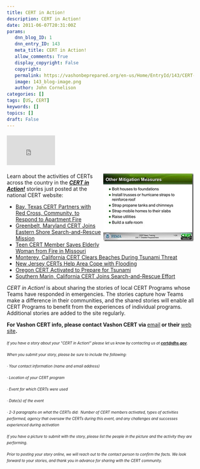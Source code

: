 ```yaml
---
title: CERT in Action!
description: CERT in Action!
date: 2011-06-07T20:31:00Z
params:
   dnn_blog_ID: 1
   dnn_entry_ID: 143
   meta_title: CERT in Action!
   allow_comments: True
   display_copyright: False
   copyright: 
   permalink: https://vashonbeprepared.org/en-us/Home/EntryId/143/CERT-in-Action
   image: 143_blog-image.png
   author: John Cornelison
categories: []
tags: [US, CERT]
keywords: []
topics: []
draft: False
---
```


<div class="wlWriterHeaderFooter" style="padding-bottom: 4px; margin: 0px; padding-left: 0px; padding-right: 0px; float: none; padding-top: 4px"><iframe src="http://www.facebook.com/widgets/like.php?href=http://vashoneoc.org/Blogs/VashonPreparedness/tabid/164/EntryId/143/CERT-in-Action.aspx" frameborder="0" scrolling="no" style="border-bottom: medium none; border-left: medium none; width: 130px; height: 80px; border-top: medium none; border-right: medium none"></iframe></div>
<p><a href="/images/dnnBlog/1/143/Windows-Live-Writer-b2c22fb10b1a_BA2B-CERT_Unit1_Jan2011_2.jpg"><img title="Personal Mitigation Issues taught during CERT Class" border="0" alt="CERT Training materials" align="right" width="244" height="184" style="background-image: none; border-bottom: 0px; border-left: 0px; margin: 0px 0px 5px 5px; padding-left: 0px; padding-right: 0px; display: inline; float: right; border-top: 0px; border-right: 0px; padding-top: 0px" src="/images/dnnBlog/1/143/Windows-Live-Writer-b2c22fb10b1a_BA2B-CERT_Unit1_Jan2011_thumb.jpg" /></a>Learn about the activities of CERTs across the country in the <b><i><a target="_blank" href="https://www.citizencorps.gov/cert/certinaction/index.shtm">CERT in Action!</a></i></b> stories just posted at the national CERT website:</p>
<ul>
    <li><a href="http://links.govdelivery.com:80/track?type=click&amp;enid=bWFpbGluZ2lkPTEzNzY1MTAmbWVzc2FnZWlkPVBSRC1CVUwtMTM3NjUxMCZkYXRhYmFzZWlkPTEwMDEmc2VyaWFsPTEyNzY2MzY5NTYmZW1haWxpZD1mZW1hLW1pdGlnYXRpb25AdmFzaG9uZGVzaWduLmNvbSZ1c2VyaWQ9ZmVtYS1taXRpZ2F0aW9uQHZhc2hvbmRlc2lnbi5jb20mZmw9JmV4dHJhPU11bHRpdmFyaWF0ZUlkPSYmJg==&amp;&amp;&amp;100&amp;&amp;&amp;http://1.usa.gov/lPcQjb">Bay, Texas CERT Partners with Red Cross, Community, to Respond to Apartment Fire</a></li>
    <li><a href="http://links.govdelivery.com:80/track?type=click&amp;enid=bWFpbGluZ2lkPTEzNzY1MTAmbWVzc2FnZWlkPVBSRC1CVUwtMTM3NjUxMCZkYXRhYmFzZWlkPTEwMDEmc2VyaWFsPTEyNzY2MzY5NTYmZW1haWxpZD1mZW1hLW1pdGlnYXRpb25AdmFzaG9uZGVzaWduLmNvbSZ1c2VyaWQ9ZmVtYS1taXRpZ2F0aW9uQHZhc2hvbmRlc2lnbi5jb20mZmw9JmV4dHJhPU11bHRpdmFyaWF0ZUlkPSYmJg==&amp;&amp;&amp;101&amp;&amp;&amp;http://1.usa.gov/lPcQjb">Greenbelt, Maryland CERT Joins Eastern Shore Search-and-Rescue Mission</a></li>
    <li><a href="http://links.govdelivery.com:80/track?type=click&amp;enid=bWFpbGluZ2lkPTEzNzY1MTAmbWVzc2FnZWlkPVBSRC1CVUwtMTM3NjUxMCZkYXRhYmFzZWlkPTEwMDEmc2VyaWFsPTEyNzY2MzY5NTYmZW1haWxpZD1mZW1hLW1pdGlnYXRpb25AdmFzaG9uZGVzaWduLmNvbSZ1c2VyaWQ9ZmVtYS1taXRpZ2F0aW9uQHZhc2hvbmRlc2lnbi5jb20mZmw9JmV4dHJhPU11bHRpdmFyaWF0ZUlkPSYmJg==&amp;&amp;&amp;102&amp;&amp;&amp;http://1.usa.gov/lPcQjb">Teen CERT Member Saves Elderly Woman from Fire in Missouri</a></li>
    <li><a href="http://links.govdelivery.com:80/track?type=click&amp;enid=bWFpbGluZ2lkPTEzNzY1MTAmbWVzc2FnZWlkPVBSRC1CVUwtMTM3NjUxMCZkYXRhYmFzZWlkPTEwMDEmc2VyaWFsPTEyNzY2MzY5NTYmZW1haWxpZD1mZW1hLW1pdGlnYXRpb25AdmFzaG9uZGVzaWduLmNvbSZ1c2VyaWQ9ZmVtYS1taXRpZ2F0aW9uQHZhc2hvbmRlc2lnbi5jb20mZmw9JmV4dHJhPU11bHRpdmFyaWF0ZUlkPSYmJg==&amp;&amp;&amp;103&amp;&amp;&amp;http://1.usa.gov/lPcQjb">Monterey, California CERT Clears Beaches During Tsunami Threat</a></li>
    <li><a href="http://links.govdelivery.com:80/track?type=click&amp;enid=bWFpbGluZ2lkPTEzNzY1MTAmbWVzc2FnZWlkPVBSRC1CVUwtMTM3NjUxMCZkYXRhYmFzZWlkPTEwMDEmc2VyaWFsPTEyNzY2MzY5NTYmZW1haWxpZD1mZW1hLW1pdGlnYXRpb25AdmFzaG9uZGVzaWduLmNvbSZ1c2VyaWQ9ZmVtYS1taXRpZ2F0aW9uQHZhc2hvbmRlc2lnbi5jb20mZmw9JmV4dHJhPU11bHRpdmFyaWF0ZUlkPSYmJg==&amp;&amp;&amp;104&amp;&amp;&amp;http://1.usa.gov/lPcQjb">New Jersey CERTs Help Area Cope with Flooding</a></li>
    <li><a href="http://links.govdelivery.com:80/track?type=click&amp;enid=bWFpbGluZ2lkPTEzNzY1MTAmbWVzc2FnZWlkPVBSRC1CVUwtMTM3NjUxMCZkYXRhYmFzZWlkPTEwMDEmc2VyaWFsPTEyNzY2MzY5NTYmZW1haWxpZD1mZW1hLW1pdGlnYXRpb25AdmFzaG9uZGVzaWduLmNvbSZ1c2VyaWQ9ZmVtYS1taXRpZ2F0aW9uQHZhc2hvbmRlc2lnbi5jb20mZmw9JmV4dHJhPU11bHRpdmFyaWF0ZUlkPSYmJg==&amp;&amp;&amp;105&amp;&amp;&amp;http://1.usa.gov/lPcQjb">Oregon CERT Activated to Prepare for Tsunami</a></li>
    <li><a href="http://links.govdelivery.com:80/track?type=click&amp;enid=bWFpbGluZ2lkPTEzNzY1MTAmbWVzc2FnZWlkPVBSRC1CVUwtMTM3NjUxMCZkYXRhYmFzZWlkPTEwMDEmc2VyaWFsPTEyNzY2MzY5NTYmZW1haWxpZD1mZW1hLW1pdGlnYXRpb25AdmFzaG9uZGVzaWduLmNvbSZ1c2VyaWQ9ZmVtYS1taXRpZ2F0aW9uQHZhc2hvbmRlc2lnbi5jb20mZmw9JmV4dHJhPU11bHRpdmFyaWF0ZUlkPSYmJg==&amp;&amp;&amp;106&amp;&amp;&amp;http://1.usa.gov/lPcQjb">Southern Marin, California CERT Joins Search-and-Rescue Effort</a></li>
</ul>
<p><em>CERT in Action!</em> is about sharing the stories of local CERT Programs whose Teams have responded in emergencies. The stories capture how Teams make a difference in their communities, and the shared stories will enable all CERT Programs to benefit from the experiences of individual programs. Additional stories are added to the site regularly.</p>
<p><strong>For Vashon CERT info, please contact Vashon CERT via </strong><a target="_blank" href="mailto://certvashon@yahoo.com">email</a><strong> or their </strong><a target="_blank" href="https://vashonwacert.samariteam.com/">web site</a><strong>.</strong></p>
<p><em><font size="1">If you have a story about your "CERT in Action!" please let us know by contacting us at </font></em><a href="mailto:cert@dhs.gov"><strong><em><font size="1">cert@dhs.gov</font></em></strong></a><em><font size="1">. </font></em></p>
<p><em><font size="1">When you submit your story, please be sure to include the following: </font></em></p>
<p><em><font size="1">· Your contact information (name and email address) </font></em></p>
<p><em><font size="1">· Location of your CERT program </font></em></p>
<p><em><font size="1">· Event for which CERTs were used </font></em></p>
<p><em><font size="1">· Date(s) of the event </font></em></p>
<p><em><font size="1">· 2-3 paragraphs on what the CERTs did:&#160; Number of CERT members activated, types of activities performed, agency that oversaw the CERTs during this event, and any challenges and successes experienced during activation</font></em></p>
<p><em><font size="1">If you have a picture to submit with the story, please list the people in the picture and the activity they are performing. </font></em></p>
<p><em><font size="1">Prior to posting your story online, we will reach out to the contact person to confirm the facts. We look forward to your stories, and thank you in advance for sharing with the CERT community.</font></em></p>
